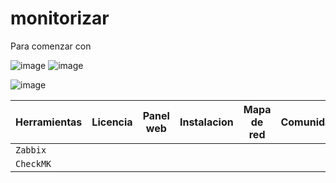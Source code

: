 # monitorizar
 Para comenzar con
 
 
 ![image](https://user-images.githubusercontent.com/94168011/165063328-b8fde21d-4f62-4e37-8d85-a55de91efad8.png)
 ![image](https://user-images.githubusercontent.com/94168011/165064102-16daba08-4348-4aee-bb7a-e32074a27eed.png)

![image](https://user-images.githubusercontent.com/94168147/165064331-6caea90e-eb72-4d93-b4d2-1e072a07ab94.png)






Herramientas | Licencia | Panel web | Instalacion | Mapa de red | Comunidad | Reglas preconfiguradas | Dashboard configurable | Configuracion de plugins | Alertas | Multiplataforma |
|---------|----------|---------|---------|---------|---------|---------|---------|---------|---------|---------
 `Zabbix` | 
 `CheckMK` | 
